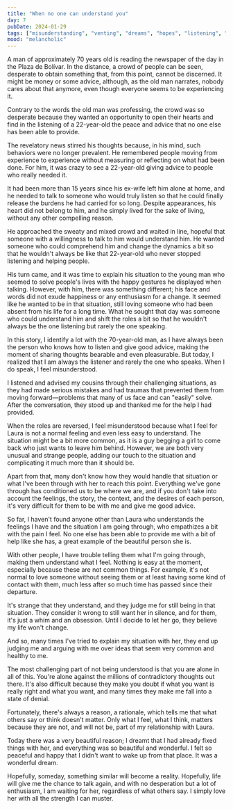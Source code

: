 ```yaml
---
title: "When no one can understand you"
day: 7
pubDate: 2024-01-29
tags: ["misunderstanding", "venting", "dreams", "hopes", "listening", "reflection", "love", "advice" ]
mood: "melancholic"
---
```


A man of approximately 70 years old is reading the newspaper of the day in the Plaza de Bolívar. In the distance, a crowd of people can be seen, desperate to obtain something that, from this point, cannot be discerned. It might be money or some advice, although, as the old man narrates, nobody cares about that anymore, even though everyone seems to be experiencing it.

Contrary to the words the old man was professing, the crowd was so desperate because they wanted an opportunity to open their hearts and find in the listening of a 22-year-old the peace and advice that no one else has been able to provide.

The revelatory news stirred his thoughts because, in his mind, such behaviors were no longer prevalent. He remembered people moving from experience to experience without measuring or reflecting on what had been done. For him, it was crazy to see a 22-year-old giving advice to people who really needed it.

It had been more than 15 years since his ex-wife left him alone at home, and he needed to talk to someone who would truly listen so that he could finally release the burdens he had carried for so long. Despite appearances, his heart did not belong to him, and he simply lived for the sake of living, without any other compelling reason.

He approached the sweaty and mixed crowd and waited in line, hopeful that someone with a willingness to talk to him would understand him. He wanted someone who could comprehend him and change the dynamics a bit so that he wouldn't always be like that 22-year-old who never stopped listening and helping people.

His turn came, and it was time to explain his situation to the young man who seemed to solve people's lives with the happy gestures he displayed when talking. However, with him, there was something different; his face and words did not exude happiness or any enthusiasm for a change. It seemed like he wanted to be in that situation, still loving someone who had been absent from his life for a long time. What he sought that day was someone who could understand him and shift the roles a bit so that he wouldn't always be the one listening but rarely the one speaking.

In this story, I identify a lot with the 70-year-old man, as I have always been the person who knows how to listen and give good advice, making the moment of sharing thoughts bearable and even pleasurable. But today, I realized that I am always the listener and rarely the one who speaks. When I do speak, I feel misunderstood.

I listened and advised my cousins through their challenging situations, as they had made serious mistakes and had traumas that prevented them from moving forward—problems that many of us face and can "easily" solve. After the conversation, they stood up and thanked me for the help I had provided.

When the roles are reversed, I feel misunderstood because what I feel for Laura is not a normal feeling and even less easy to understand. The situation might be a bit more common, as it is a guy begging a girl to come back who just wants to leave him behind. However, we are both very unusual and strange people, adding our touch to the situation and complicating it much more than it should be.

Apart from that, many don't know how they would handle that situation or what I've been through with her to reach this point. Everything we've gone through has conditioned us to be where we are, and if you don't take into account the feelings, the story, the context, and the desires of each person, it's very difficult for them to be with me and give me good advice.

So far, I haven't found anyone other than Laura who understands the feelings I have and the situation I am going through, who empathizes a bit with the pain I feel. No one else has been able to provide me with a bit of help like she has, a great example of the beautiful person she is.

With other people, I have trouble telling them what I'm going through, making them understand what I feel. Nothing is easy at the moment, especially because these are not common things. For example, it's not normal to love someone without seeing them or at least having some kind of contact with them, much less after so much time has passed since their departure.

It's strange that they understand, and they judge me for still being in that situation. They consider it wrong to still want her in silence, and for them, it's just a whim and an obsession. Until I decide to let her go, they believe my life won't change.

And so, many times I've tried to explain my situation with her, they end up judging me and arguing with me over ideas that seem very common and healthy to me.

The most challenging part of not being understood is that you are alone in all of this. You're alone against the millions of contradictory thoughts out there. It's also difficult because they make you doubt if what you want is really right and what you want, and many times they make me fall into a state of denial.

Fortunately, there's always a reason, a rationale, which tells me that what others say or think doesn't matter. Only what I feel, what I think, matters because they are not, and will not be, part of my relationship with Laura.

Today there was a very beautiful reason; I dreamt that I had already fixed things with her, and everything was so beautiful and wonderful. I felt so peaceful and happy that I didn't want to wake up from that place. It was a wonderful dream.

Hopefully, someday, something similar will become a reality. Hopefully, life will give me the chance to talk again, and with no desperation but a lot of enthusiasm, I am waiting for her, regardless of what others say. I simply love her with all the strength I can muster.